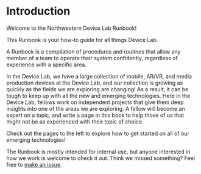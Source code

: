 # Introduction

Welcome to the Northwestern Device Lab Runbook!

This Runbook is your how-to guide for all things Device Lab.

A Runbook is a compilation of procedures and routines that allow any member of a team to operate their system confidently, regardless of experience with a specific area.

In the Device Lab, we have a large collection of mobile, AR/VR, and media production devices at the Device Lab, and our collection is growing as quickly as the fields we are exploring are changing! As a result, it can be tough to keep up with all the new and emerging technologies. Here in the Device Lab, fellows work on independent projects that give them deep insights into one of the areas we are exploring. A fellow will become an expert on a topic, and write a page in this book to help those of us that might not be as experienced with their topic of choice.

Check out the pages to the left to explore how to get started on all of our emerging technologies!

The Runbook is mostly intended for internal use, but anyone interested in how we work is welcome to check it out. Think we missed something? Feel free to [make an issue](https://github.com/NUKnightLab/device-lab-runbook/issues).
